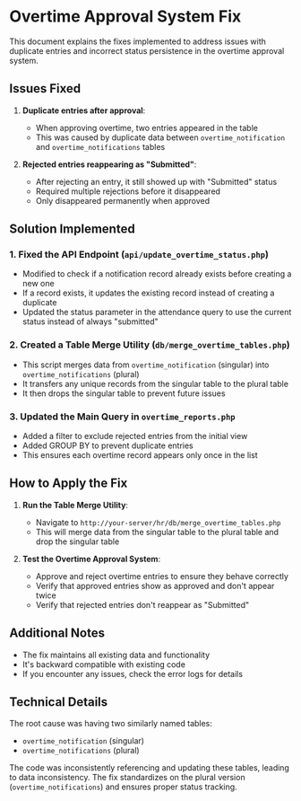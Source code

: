 # Overtime Approval System Fix

This document explains the fixes implemented to address issues with duplicate entries and incorrect status persistence in the overtime approval system.

## Issues Fixed

1. **Duplicate entries after approval**:
   - When approving overtime, two entries appeared in the table
   - This was caused by duplicate data between `overtime_notification` and `overtime_notifications` tables

2. **Rejected entries reappearing as "Submitted"**:
   - After rejecting an entry, it still showed up with "Submitted" status
   - Required multiple rejections before it disappeared
   - Only disappeared permanently when approved

## Solution Implemented

### 1. Fixed the API Endpoint (`api/update_overtime_status.php`)

- Modified to check if a notification record already exists before creating a new one
- If a record exists, it updates the existing record instead of creating a duplicate
- Updated the status parameter in the attendance query to use the current status instead of always "submitted"

### 2. Created a Table Merge Utility (`db/merge_overtime_tables.php`)

- This script merges data from `overtime_notification` (singular) into `overtime_notifications` (plural)
- It transfers any unique records from the singular table to the plural table
- It then drops the singular table to prevent future issues

### 3. Updated the Main Query in `overtime_reports.php`

- Added a filter to exclude rejected entries from the initial view
- Added GROUP BY to prevent duplicate entries
- This ensures each overtime record appears only once in the list

## How to Apply the Fix

1. **Run the Table Merge Utility**:
   - Navigate to `http://your-server/hr/db/merge_overtime_tables.php`
   - This will merge data from the singular table to the plural table and drop the singular table

2. **Test the Overtime Approval System**:
   - Approve and reject overtime entries to ensure they behave correctly
   - Verify that approved entries show as approved and don't appear twice
   - Verify that rejected entries don't reappear as "Submitted"

## Additional Notes

- The fix maintains all existing data and functionality
- It's backward compatible with existing code
- If you encounter any issues, check the error logs for details

## Technical Details

The root cause was having two similarly named tables:
- `overtime_notification` (singular)
- `overtime_notifications` (plural)

The code was inconsistently referencing and updating these tables, leading to data inconsistency.
The fix standardizes on the plural version (`overtime_notifications`) and ensures proper status tracking. 